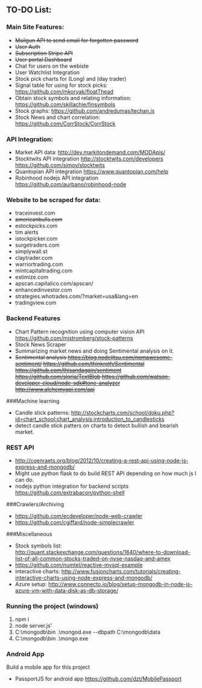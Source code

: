 ## TO-DO List:


### Main Site Features: 
* ~~Mailgun API to send email for forgotten password~~
* ~~User Auth~~
* ~~Subscription Stripe API~~
* ~~User portal Dashboard~~
* Chat for users on the webiste
* User Watchlist Integration
* Stock pick charts for (Long) and (day trader)
* Signal table for using for stock picks: https://github.com/mkoryak/floatThead
* Obtain stock symbols and relating information: https://github.com/skillachie/finsymbols
* Stock graphs: https://github.com/andredumas/techan.js
* Stock News and chart correlation: https://github.com/CorrStock/CorrStock


### API Integration:
* Market API data: http://dev.markitondemand.com/MODApis/
* Stocktwits API integration
http://stocktwits.com/developers
https://github.com/simov/stocktwits
* Quantopian API integration
https://www.quantopian.com/help
* Robinhood nodejs API integration
https://github.com/aurbano/robinhood-node


### Website to be scraped for data: 
* traceinvest.com
* ~~americanbulls.com~~
* estockpicks.com
* tim alerts
* istockpicker.com
* surgetraders.com
* simplywall.st
* claytrader.com
* warriortrading.com
* mintcapitaltrading.com
* estimize.com
* apscan.capitalico.com/apscan/
* enhancedinvestor.com
* strategies.whotrades.com/?market=usa&lang=en
* tradingview.com

### Backend Features
* Chart Pattern recognition using computer vision API
https://github.com/mjstromberg/stock-patterns
* Stock News Scraper
* Summarizing market news and doing Sentimental analysis on it.
* ~~Sentimental analysis 
https://blog.nodejitsu.com/npmawesome-sentiment/
https://github.com/thinkroth/Sentimental
https://github.com/thisandagain/sentiment
https://github.com/sloria/TextBlob
https://github.com/watson-developer-cloud/node-sdk#tone-analyzer
http://www.alchemyapi.com/api~~


###Machine learning
* Candle stick patterns: http://stockcharts.com/school/doku.php?id=chart_school:chart_analysis:introduction_to_candlesticks
* detect candle stick patters on charts to detect bullish and bearish market.


### REST API
* http://coenraets.org/blog/2012/10/creating-a-rest-api-using-node-js-express-and-mongodb/
* Might use python flask to do build REST API depending on how much js I can do.
* nodejs python integration for backend scripts
https://github.com/extrabacon/python-shell


###Crawlers/Archiving 
* https://github.com/ecdeveloper/node-web-crawler
* https://github.com/cgiffard/node-simplecrawler


###Miscellaneous
* Stock symbols list: http://quant.stackexchange.com/questions/1640/where-to-download-list-of-all-common-stocks-traded-on-nyse-nasdaq-and-amex
* https://github.com/numtel/reactive-mysql-example
* interactive charts: http://www.fusioncharts.com/tutorials/creating-interactive-charts-using-node-express-and-mongodb/
* Azure setup: http://www.connecto.io/blog/setup-mongodb-in-node-js-azure-vm-with-data-disk-as-db-storage/

### Running the project (windows)
1. npm i
2. node server.js'
3. C:\mongodb\bin .\mongod.exe --dbpath C:\mongodb\data
4. C:\mongodb\bin .\mongo.exe


### Android App 
Build a mobile app for this project
* PassportJS for android app
https://github.com/dzt/MobilePassport

